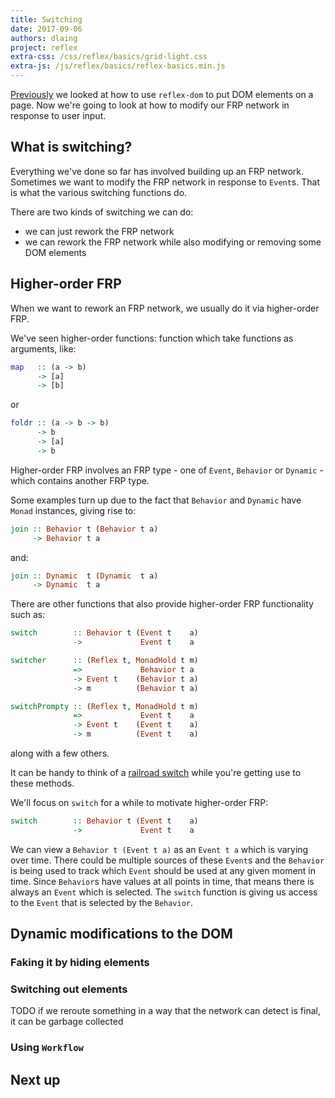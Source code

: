 ```yaml
---
title: Switching
date: 2017-09-06
authors: dlaing
project: reflex
extra-css: /css/reflex/basics/grid-light.css
extra-js: /js/reflex/basics/reflex-basics.min.js
---
```


[Previously](../dom/) we looked at how to use `reflex-dom` to put DOM elements on a page.
Now we're going to look at how to modify our FRP network in response to user input.

## What is switching?

Everything we've done so far has involved building up an FRP network.
Sometimes we want to modify the FRP network in response to `Event`s.
That is what the various switching functions do.

There are two kinds of switching we can do:

- we can just rework the FRP network
- we can rework the FRP network while also modifying or removing some DOM elements

## Higher-order FRP

When we want to rework an FRP network, we usually do it via higher-order FRP.

We've seen higher-order functions: function which take functions as arguments, like:
```haskell
map   :: (a -> b) 
      -> [a] 
      -> [b]
```
or
```haskell
foldr :: (a -> b -> b) 
      -> b 
      -> [a] 
      -> b
```

Higher-order FRP involves an FRP type - one of `Event`, `Behavior` or `Dynamic` - which contains another FRP type.

Some examples turn up due to the fact that `Behavior` and `Dynamic` have `Monad` instances, giving rise to:
```haskell
join :: Behavior t (Behavior t a) 
     -> Behavior t a
```
and:
```haskell
join :: Dynamic  t (Dynamic  t a) 
     -> Dynamic  t a
```

There are other functions that also provide higher-order FRP functionality such as:
```haskell
switch        :: Behavior t (Event t    a)
              ->             Event t    a

switcher      :: (Reflex t, MonadHold t m) 
              =>             Behavior t a
              -> Event t    (Behavior t a)
              -> m          (Behavior t a)

switchPrompty :: (Reflex t, MonadHold t m) 
              =>             Event t    a
              -> Event t    (Event t    a)
              -> m          (Event t    a)
```
along with a few others.


It can be handy to think of a [railroad switch](https://en.wikipedia.org/wiki/Railroad_switch) while you're getting use to these methods.

We'll focus on `switch` for a while to motivate higher-order FRP:
```haskell
switch        :: Behavior t (Event t    a)
              ->             Event t    a
```

We can view a `Behavior t (Event t a)` as an `Event t a` which is varying over time.
There could be multiple sources of these `Event`s and the `Behavior` is being used to track which `Event` should be used at any given moment in time.
Since `Behavior`s have values at all points in time, that means there is always an `Event` which is selected.
The `switch` function is giving us access to the `Event` that is selected by the `Behavior`.

<div id="examples-switch-count"></div>

## Dynamic modifications to the DOM

### Faking it by hiding elements

### Switching out elements

TODO if we reroute something in a way that the network can detect is final, it can be garbage collected

### Using `Workflow`

## Next up
